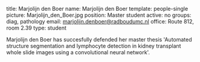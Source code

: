 title: Marjolijn den Boer
name: Marjolijn den Boer
template: people-single
picture: Marjolijn_den_Boer.jpg
position: Master student
active: no
groups: diag, pathology
email: marjolijn.denboer@radboudumc.nl
office: Route 812, room 2.39
type: student

Marjolijn den Boer has succesfully defended her master thesis 'Automated structure segmentation and lymphocyte detection in kidney transplant whole slide images using a convolutional neural network'. 
